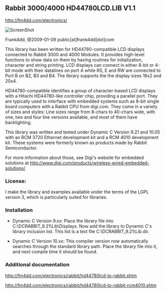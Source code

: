 ## Rabbit 3000/4000 HD44780LCD.LIB V1.1

http://fm4dd.com/electronics/

![ScreenShot](http://fm4dd.com/electronics/rabbit/images/rcm4010-testprogram8.png)

 Frank4dd, @2009-01-09 public[at]frank4dd[dot]com

 This library has been written for HD44780-compatible LCD displays connected
 to Rabbit 3000 and 4000 Modules. It provides high-level functions to show
 data on them by having routines for initialization, character and string
 printing. LCD displays can connect in either 8-bit or 4-bit mode with their 
 datalines on port A while RS, E and RW are connected to Port B on B2, B3
 and B4. The library supports the the display sizes 16x2 and 20x4.

 HD44780-compatible identifies a group of character-based LCD displays with
 a Hitachi HD44780-like controller chip, providing  a parallel port. They are
 typically used to interface with embedded systems such as 8-bit single board
 computers with a Rabbit CPU from digi.com. They come in a variety of sizes
 and styles: Line sizes range from 8-chars to 40-chars wide, with one, two
 and four line versions available, and most of them have backlighting.

 This library was written and tested under Dynamic C Version 9.21 and 10.05
 with an RCM 3720 Ethernet development kit and a RCM 4010 development kit.
 These systems were formerly known as products made by Rabbit Semiconductor.

 For more information about those, see Digi's website for embedded solutions
 at http://www.digi.com/products/wireless-wired-embedded-solutions/

### License: 

I make the library and examples available under the terms of the
 LGPL version 3, which is particularly suited for libraries.

### Installation

* Dynamic C Version 9.xx: Place the library file into
 C:\DCRABBIT_9.21\Lib\Displays. Now add the library to Dynamic C's library
 inclusion list. This list is a text file C:\DCRABBIT_9.21\Lib.dir.

* Dynamic C Version 10.xx: This compiler version now
 automatically searches through the standard library path. Place the 
 library file into it, and next compile time it should be found.

### Additional documentation

http://fm4dd.com/electronics/rabbit/hd44780lcd-to-rabbit.shtm

http://fm4dd.com/electronics/rabbit/hd44780lcd-to-rabbit-rcm4010.shtm
